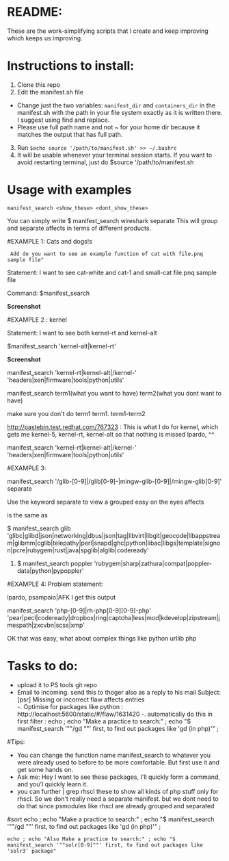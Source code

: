 # README:

These are the work-simplifying scripts that I create and keep improving which keeps us improving.

# Instructions to install:
1. Clone this repo
2. Edit the manifest.sh file
  - Change just the two variables: `manifest_dir` and `containers_dir` in the manifest.sh  with the path in your file system exactly as it is written there. I suggest using find and replace.
  - Please use full path name and not ~ for your home dir because it matches the output that has full path.
3. Run `$echo source '/path/to/manifest.sh' >> ~/.bashrc`
4. It will be usable whenever your terminal session starts. If you want to avoid restarting terminal,   just do $source '/path/to/manifest.sh

# Usage with examples

`manifest_search <show_these> <dont_show_these>`

You can simply write
$ manifest_search wireshark separate
This will group and separate affects in terms of different products.

#EXAMPLE 1: Cats and dogs!s

     Add do you want to see an example function of cat with file.pnq sample file"

Statement: I want to see cat-white and cat-1 and small-cat
file.pnq sample file

Command:
$manifest_search

**Screenshot**

#EXAMPLE 2 : kernel

Statement: I want to see both kernel-rt and kernel-alt

$manifest_search 'kernel-alt|kernel-rt'

**Screenshot**

manifest_search 'kernel-rt|kernel-alt|/kernel-' 'headers|xen|firmware|tools|python|utils'

manifest_search term1(what you want to have) term2(what you dont want to have)

make sure you don't do term1 term1. term1-term2

http://pastebin.test.redhat.com/767323 : This is what I do for kernel, which gets me kernel-5, kernel-rt, kernel-alt so that nothing is missed
lpardo, ^^

manifest_search 'kernel-rt|kernel-alt|/kernel-' 'headers|xen|firmware|tools|python|utils'

#EXAMPLE 3:

manifest_search '/glib-[0-9]|/glib[0-9]-|mingw-glib-[0-9]|/mingw-glib[0-9]'  separate

Use the keyword separate to view a grouped easy on the eyes affects

is the same as

$ manifest_search glib 'glibc|glibd|json|networking|dbus|json|tag|libvirt|libgit|geocode|libappstream|glibmm|cglib|telepathy|perl|snapd|ghc|python|libac|libgs|template|signon|pcre|rubygem|rust|java|spglib|alglib|codeready'

1. $ manifest_search poppler 'rubygem|sharp|zathura|compat|poppler-data|python|pypoppler'

#EXAMPLE 4:
Problem statement:

lpardo, psampaio|AFK I get this output

manifest_search  'php-[0-9]|rh-php[0-9][0-9]-php' 'pear|pecl|codeready|dropbox|ring|captcha|less|mod|kdevelop|zipstream|jmespath|zxcvbn|scss|xmp'

OK that was easy, what about complex things like python urllib php

# Tasks to do:
- upload it to PS tools git repo
- Email to incoming. send this to thoger also as a reply to his mail Subject: [psr] Missing or incorrect flaw affects entries  
-. Optimise for packages like python : http://localhost:5600/static/#/flaw/1631420
-.    automatically do this in first filter :  echo ; echo "Make a practice to search:" ; echo "$ manifest_search '""/gd ""' first, to find out packages like 'gd (in php)'" ;

#Tips:
  - You can change the function name manifest_search to whatever you were already used to before to be more comfortable. But first use it and get some hands on.
  - Ask me: Hey I want to see these packages, I'll quickly form a command, and you'l quickly learn it.
  - you can further | grep rhscl these to show all kinds of php stuff only for rhscl. So we don't really need a separate manifest. but we dont need to do that since psmodules like rhscl are already grouped and separated

#sort
    echo ; echo "Make a practice to search:" ; echo "$ manifest_search '""/gd ""' first, to find out packages like 'gd (in php)'" ;

    echo ; echo "Also Make a practice to search:" ; echo "$ manifest_search '""solr[0-9]""' first, to find out packages like 'solr3' package"
